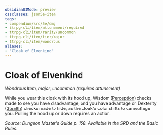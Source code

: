 ```yaml
---
obsidianUIMode: preview
cssclasses: json5e-item
tags:
- compendium/src/5e/dmg
- ttrpg-cli/item/attunement/required
- ttrpg-cli/item/rarity/uncommon
- ttrpg-cli/item/tier/major
- ttrpg-cli/item/wondrous
aliases: 
- "Cloak of Elvenkind"
---
```

# Cloak of Elvenkind
*Wondrous Item, major, uncommon (requires attunement)*  


While you wear this cloak with its hood up, Wisdom ([Perception](/compendium/rules/skills.md#Perception)) checks made to see you have disadvantage, and you have advantage on Dexterity ([Stealth](/compendium/rules/skills.md#Stealth)) checks made to hide, as the cloak's color shifts to camouflage you. Pulling the hood up or down requires an action.

*Source: Dungeon Master's Guide p. 158. Available in the SRD and the Basic Rules.*